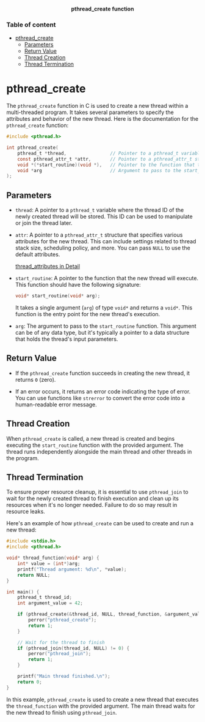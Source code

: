 **<div align="center" >pthread_create function</div>**

### Table of content

- [pthread\_create](#pthread_create)
  - [Parameters](#parameters)
  - [Return Value](#return-value)
  - [Thread Creation](#thread-creation)
  - [Thread Termination](#thread-termination)

# pthread_create

The `pthread_create` function in C is used to create a new thread within a multi-threaded program. It takes several parameters to specify the attributes and behavior of the new thread. Here is the documentation for the `pthread_create` function:

```c
#include <pthread.h>

int pthread_create(
    pthread_t *thread,                // Pointer to a pthread_t variable to store the thread ID of the newly created thread.
    const pthread_attr_t *attr,       // Pointer to a pthread_attr_t structure that specifies thread attributes (can be NULL for default attributes).
    void *(*start_routine)(void *),   // Pointer to the function that the new thread will execute. It takes a single argument of type void* and returns a void*.
    void *arg                         // Argument to pass to the start_routine function.
);
```

## Parameters

- `thread`: A pointer to a `pthread_t` variable where the thread ID of the newly created thread will be stored. This ID can be used to manipulate or join the thread later.

- `attr`: A pointer to a `pthread_attr_t` structure that specifies various attributes for the new thread. This can include settings related to thread stack size, scheduling policy, and more. You can pass `NULL` to use the default attributes.
  
  [thread_attributes in Detail](./03_thread_attributes.md)

- `start_routine`: A pointer to the function that the new thread will execute. This function should have the following signature:

   ```c
   void* start_routine(void* arg);
   ```

   It takes a single argument (`arg`) of type `void*` and returns a `void*`. This function is the entry point for the new thread's execution.

- `arg`: The argument to pass to the `start_routine` function. This argument can be of any data type, but it's typically a pointer to a data structure that holds the thread's input parameters.

## Return Value

- If the `pthread_create` function succeeds in creating the new thread, it returns `0` (zero).

- If an error occurs, it returns an error code indicating the type of error. You can use functions like `strerror` to convert the error code into a human-readable error message.

## Thread Creation

When `pthread_create` is called, a new thread is created and begins executing the `start_routine` function with the provided argument. The thread runs independently alongside the main thread and other threads in the program.

## Thread Termination

To ensure proper resource cleanup, it is essential to use `pthread_join` to wait for the newly created thread to finish execution and clean up its resources when it's no longer needed. Failure to do so may result in resource leaks.

Here's an example of how `pthread_create` can be used to create and run a new thread:

```c
#include <stdio.h>
#include <pthread.h>

void* thread_function(void* arg) {
    int* value = (int*)arg;
    printf("Thread argument: %d\n", *value);
    return NULL;
}

int main() {
    pthread_t thread_id;
    int argument_value = 42;

    if (pthread_create(&thread_id, NULL, thread_function, &argument_value) != 0) {
        perror("pthread_create");
        return 1;
    }

    // Wait for the thread to finish
    if (pthread_join(thread_id, NULL) != 0) {
        perror("pthread_join");
        return 1;
    }

    printf("Main thread finished.\n");
    return 0;
}
```

In this example, `pthread_create` is used to create a new thread that executes the `thread_function` with the provided argument. The main thread waits for the new thread to finish using `pthread_join`.
